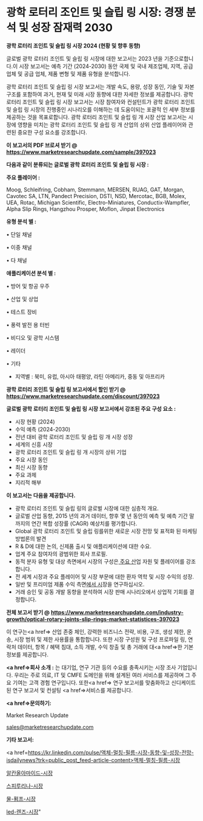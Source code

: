 # 광학 로터리 조인트 및 슬립 링 시장: 경쟁 분석 및 성장 잠재력 2030

<strong>광학 로터리 조인트 및 슬립 링 시장 2024 (현황 및 향후 동향)</strong>

글로벌 광학 로터리 조인트 및 슬립 링 시장에 대한 보고서는 2023 년을 기준으로합니다.이 시장 보고서는 예측 기간 (2024-2030) 동안 국제 및 국내 제조업체, 지역, 공급 업체 및 공급 업체, 제품 변형 및 제품 유형을 분석합니다.

광학 로터리 조인트 및 슬립 링 시장 보고서는 개발 속도, 용량, 성장 동인, 기술 및 자본 구조를 포함하여 과거, 현재 및 미래 시장 동향에 대한 자세한 정보를 제공합니다. 광학 로터리 조인트 및 슬립 링 시장 보고서는 시장 참여자와 컨설턴트가 광학 로터리 조인트 및 슬립 링 시장의 진행중인 시나리오를 이해하는 데 도움이되는 포괄적 인 세부 정보를 제공하는 것을 목표로합니다. 광학 로터리 조인트 및 슬립 링 개 시장 산업 보고서는 시장에 영향을 미치는 광학 로터리 조인트 및 슬립 링 개 산업의 상위 산업 플레이어와 관련된 중요한 구성 요소를 강조합니다.



<strong>이 보고서의 PDF 브로셔 받기 @ <a href=https://www.marketresearchupdate.com/sample/397023>https://www.marketresearchupdate.com/sample/397023</a></strong>



<strong>다음과 같이 분류되는 글로벌 광학 로터리 조인트 및 슬립 링 시장 :</strong>



<strong>주요 플레이어 :</strong>

Moog, Schleifring, Cobham, Stemmann, MERSEN, RUAG, GAT, Morgan, Cavotec SA, LTN, Pandect Precision, DSTI, NSD, Mercotac, BGB, Molex, UEA, Rotac, Michigan Scientific, Electro-Miniatures, Conductix-Wampfler, Alpha Slip Rings, Hangzhou Prosper, Moflon, Jinpat Electronics



<strong>유형 분석 별 :</strong>

• 단일 채널

• 이중 채널

• 다 채널



<strong>애플리케이션 분석 별 :</strong>

• 방어 및 항공 우주

• 산업 및 상업

• 테스트 장비

• 풍력 발전 용 터빈

• 비디오 및 광학 시스템

• 레이더

• 기타

<ul>
  <li>지역별 : 북미, 유럽, 아시아 태평양, 라틴 아메리카, 중동 및 아프리카</li>
</ul>


<strong>광학 로터리 조인트 및 슬립 링 보고서에서 할인 받기 @ <a href=https://www.marketresearchupdate.com/discount/397023>https://www.marketresearchupdate.com/discount/397023</a></strong>



<strong>글로벌 광학 로터리 조인트 및 슬립 링 시장 보고서에서 강조된 주요 구성 요소 :</strong>
<ul>
  <li>시장 현황 (2024)</li>
  <li>수익 예측 (2024-2030)</li>
  <li>전년 대비 광학 로터리 조인트 및 슬립 링 개 시장 성장</li>
  <li>세계의 신흥 시장</li>
  <li>광학 로터리 조인트 및 슬립 링 개 시장의 상위 기업</li>
  <li>주요 시장 동인</li>
  <li>최신 시장 동향</li>
  <li>주요 과제</li>
  <li>지리적 해부</li>
</ul>


<strong>이 보고서는 다음을 제공합니다.</strong>
<ul>
  <li>광학 로터리 조인트 및 슬립 링의 글로벌 시장에 대한 심층적 개요.</li>
  <li>글로벌 산업 동향, 2015 년의 과거 데이터, 향후 몇 년 동안의 예측 및 예측 기간 말까지의 연간 복합 성장률 (CAGR) 예상치를 평가합니다.</li>
  <li>Global 광학 로터리 조인트 및 슬립 링를위한 새로운 시장 전망 및 표적화 된 마케팅 방법론의 발견</li>
  <li>R &amp; D에 대한 논의, 신제품 출시 및 애플리케이션에 대한 수요.</li>
  <li>업계 주요 참여자의 광범위한 회사 프로필.</li>
  <li>동적 분자 유형 및 대상 측면에서 시장의 구성은<a href=> 주요 산</a>업 자원 및 플레이어를 강조합니다.</li>
  <li>전 세계 시장과 주요 플레이어 및 시장 부문에 대한 환자 역학 및 시장 수익의 성장.</li>
  <li>일반 및 프리미엄 제품 수익 측면<a href=>에서 시</a>장을 연구하십시오.</li>
  <li>거래 승인 및 공동 개발 동향을 분석하여 시장 판매 시나리오에서 상업적 기회를 결정합니다.</li>
</ul>



<strong>전체 보고서 받기 @ <a href=https://www.marketresearchupdate.com/industry-growth/optical-rotary-joints-slip-rings-market-statistices-397023>https://www.marketresearchupdate.com/industry-growth/optical-rotary-joints-slip-rings-market-statistices-397023</a></strong>

이 연구는<a href=> 산업 존중</a> 체인, 강력한 비즈니스 전략, 비용, 구조, 생성 제한, 운송, 시장 범위 및 제한 사용률을 통합합니다. 또한 시장 구성원 및 구성 프로파일 링, 연락처 데이터, 항목 / 혜택 침대, 소득 개발, 수익 창출 및 총 거래에 대<a href=>한 기본 </a>정보를 제공합니다.



<strong><a href=>회사 소</a>개 :</strong>
는 대기업, 연구 기관 등의 수요를 충족시키는 시장 조사 기업입니다. 우리는 주로 의료, IT 및 CMFE 도메인을 위해 설계된 여러 서비스를 제공하며 그 주요 기여는 고객 경험 연구입니다. 또한<a href=> 연구 보</a>고서를 맞춤화하고 신디케이트 된 연구 보고서 및 컨설팅 <a href=>서비스</a>를 제공합니다.



<strong><a href=>문의하기:</a></strong>

Market Research Update

sales@marketresearchupdate.com



<strong>기타 보고서:</strong>

<a href=https://kr.linkedin.com/pulse/액체-멀칭-필름-시장-동향-및-성장-전망-isdailynews?trk=public_post_feed-article-content>액체-멀칭-필름-시장</a>

<a href=https://www.linkedin.com/pulse/알칸올아마이드-시장-동향-및-성장-전망-survey-savvy-insights-360-analysis/>알칸올아마이드-시장</a>

<a href=https://www.linkedin.com/pulse/스피루리나-시장-동향-및-성장-전망-analytics-alchemy-360-analysis-dprjf/>스피루리나-시장</a>

<a href=https://www.linkedin.com/pulse/물-펌프-시장-동향-및-성장-전망-trend-tracking-tips-360-analysis-rokef/>물-펌프-시장</a>

<a href=https://www.linkedin.com/pulse/led-렌즈-시장-동향-및-성장-전망-trend-tracking-tips-360-analysis-cpcec/>led-렌즈-시장</a>"

